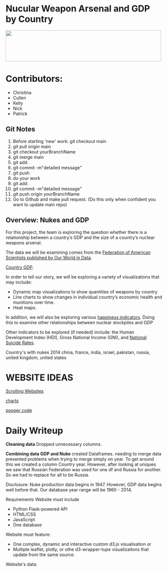 # Nucular Weapon Arsenal and GDP by Country #

<img src ="https://i.pinimg.com/originals/06/c3/92/06c392b847166a9a671bfcd590d8fff7.gif" width = "500" height = "100" />

# **Contributors:**
- Christina
- Cullen
- Kelly
- Nick
- Patrick

## Git Notes ##
1. Before starting 'new' work: git checkout main
2. git pull origin main
3. git checkout yourBranchName
4. git merge main
5. git add .
6. git commit -m"detailed message"
7. git push
8. do your work
9. git add .
10. git commit -m"detailed message"
11. git push origin yourBranchName
12. Go to Github and make pull request. (Do this only when confident you want to update main repo)

## Overview: Nukes and GDP

For this project, the team is exploring the question whether there is a relationship between a country’s GDP and the size of a country’s nuclear weapons arsenal. 

The data we will be examining comes from the [Federation of American Scientists published by Our World in Data](https://ourworldindata.org/nuclear-weapons). 

[Country GDP](https://knoema.com/mhrzolg/historical-gdp-by-country-statistics-from-the-world-bank-1960-2018).

In order to tell our story, we will be exploring a variety of visualizations that may include:

- Dynamic map visualizations to show quantities of weapons by country
- Line charts to show changes in individual country’s economic health and munitions over time.
- Heat maps. 



In addition, we will also be exploring various [happiness indicators](https://www.kaggle.com/unsdsn/world-happiness). Doing this to examine other relationships between nuclear stockpiles and GDP

 Other indicators to be explored (if needed) include: the Human Development Index (HDI), Gross National Income (GNI), and [National Suicide Rates](https://www.kaggle.com/russellyates88/suicide-rates-overview-1985-to-2016).

Country's with nukes 2014
china,  france, india, israel, pakistan, russia, united kingdom, united states


# WEBSITE IDEAS #

[Scrolling Websites](https://michalsnik.github.io/aos/)

[charts](https://www.chartjs.org/)

[popper code](https://github.com/popperjs/popper-core)



# Daily Writeup #
**Cleaning data**
Dropped unnecessary columns.

**Combining data GDP and Nuke**
created Dataframes.
needing to merge data presented problems when trying to merge simply on year. 
To get around this we created a column Country year. However, after looking at uniques we saw that Russian Federation was used for one df and Russia for another. So we had to replace for all to be Russia.

Disclosure: Nuke production data begins in 1947. However, GDP data begins well before that. Our database year range will be 1960 - 2014.


Requirements
Website must include
- Python Flask-powered API
- HTML/CSS
- JavaScript
- One database

Website must feature:
- One complex, dynamic and interactive custom d3.js visualisation or
- Multiple leaflet, plotly, or othe d3-wrapper-tupe visualizaitons that update from the same source. 

Website's data:

